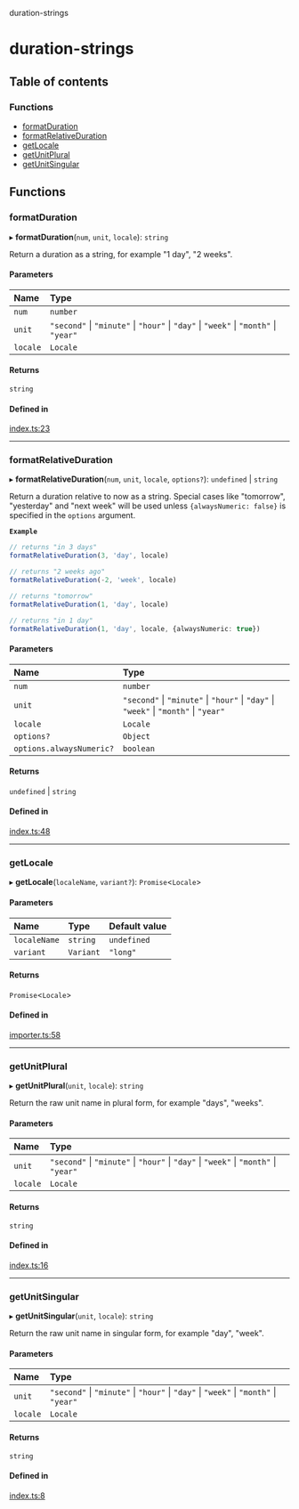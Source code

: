 duration-strings

# duration-strings

## Table of contents

### Functions

- [formatDuration](README.md#formatduration)
- [formatRelativeDuration](README.md#formatrelativeduration)
- [getLocale](README.md#getlocale)
- [getUnitPlural](README.md#getunitplural)
- [getUnitSingular](README.md#getunitsingular)

## Functions

### formatDuration

▸ **formatDuration**(`num`, `unit`, `locale`): `string`

Return a duration as a string, for example "1 day", "2 weeks".

#### Parameters

| Name | Type |
| :------ | :------ |
| `num` | `number` |
| `unit` | ``"second"`` \| ``"minute"`` \| ``"hour"`` \| ``"day"`` \| ``"week"`` \| ``"month"`` \| ``"year"`` |
| `locale` | `Locale` |

#### Returns

`string`

#### Defined in

[index.ts:23](https://github.com/amagee/duration-strings/blob/75a1c9a/src/index.ts#L23)

___

### formatRelativeDuration

▸ **formatRelativeDuration**(`num`, `unit`, `locale`, `options?`): `undefined` \| `string`

Return a duration relative to now as a string. Special cases
like "tomorrow", "yesterday" and "next week" will be used unless
`{alwaysNumeric: false}` is specified in the `options` argument.

**`Example`**

```ts
// returns "in 3 days"
formatRelativeDuration(3, 'day', locale)

// returns "2 weeks ago"
formatRelativeDuration(-2, 'week', locale)

// returns "tomorrow"
formatRelativeDuration(1, 'day', locale)

// returns "in 1 day"
formatRelativeDuration(1, 'day', locale, {alwaysNumeric: true})
```

#### Parameters

| Name | Type |
| :------ | :------ |
| `num` | `number` |
| `unit` | ``"second"`` \| ``"minute"`` \| ``"hour"`` \| ``"day"`` \| ``"week"`` \| ``"month"`` \| ``"year"`` |
| `locale` | `Locale` |
| `options?` | `Object` |
| `options.alwaysNumeric?` | `boolean` |

#### Returns

`undefined` \| `string`

#### Defined in

[index.ts:48](https://github.com/amagee/duration-strings/blob/75a1c9a/src/index.ts#L48)

___

### getLocale

▸ **getLocale**(`localeName`, `variant?`): `Promise`<`Locale`\>

#### Parameters

| Name | Type | Default value |
| :------ | :------ | :------ |
| `localeName` | `string` | `undefined` |
| `variant` | `Variant` | `"long"` |

#### Returns

`Promise`<`Locale`\>

#### Defined in

[importer.ts:58](https://github.com/amagee/duration-strings/blob/75a1c9a/src/importer.ts#L58)

___

### getUnitPlural

▸ **getUnitPlural**(`unit`, `locale`): `string`

Return the raw unit name in plural form, for example
"days", "weeks".

#### Parameters

| Name | Type |
| :------ | :------ |
| `unit` | ``"second"`` \| ``"minute"`` \| ``"hour"`` \| ``"day"`` \| ``"week"`` \| ``"month"`` \| ``"year"`` |
| `locale` | `Locale` |

#### Returns

`string`

#### Defined in

[index.ts:16](https://github.com/amagee/duration-strings/blob/75a1c9a/src/index.ts#L16)

___

### getUnitSingular

▸ **getUnitSingular**(`unit`, `locale`): `string`

Return the raw unit name in singular form, for example
"day", "week".

#### Parameters

| Name | Type |
| :------ | :------ |
| `unit` | ``"second"`` \| ``"minute"`` \| ``"hour"`` \| ``"day"`` \| ``"week"`` \| ``"month"`` \| ``"year"`` |
| `locale` | `Locale` |

#### Returns

`string`

#### Defined in

[index.ts:8](https://github.com/amagee/duration-strings/blob/75a1c9a/src/index.ts#L8)
